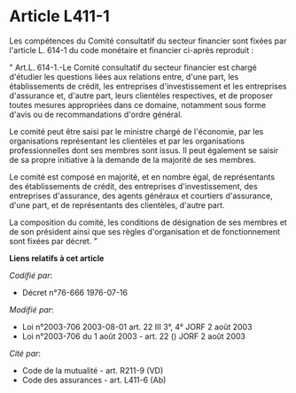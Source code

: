 # Article L411-1

Les compétences du Comité consultatif du secteur financier sont fixées par l'article L. 614-1 du code monétaire et financier
ci-après reproduit : 

" Art.L. 614-1.-Le Comité consultatif du secteur financier est chargé d'étudier les questions liées aux relations entre,
d'une part, les établissements de crédit, les entreprises d'investissement et les entreprises d'assurance et, d'autre part,
leurs clientèles respectives, et de proposer toutes mesures appropriées dans ce domaine, notamment sous forme d'avis ou de
recommandations d'ordre général. 

Le comité peut être saisi par le ministre chargé de l'économie, par les organisations représentant les clientèles et par les
organisations professionnelles dont ses membres sont issus. Il peut également se saisir de sa propre initiative à la demande
de la majorité de ses membres. 

Le comité est composé en majorité, et en nombre égal, de représentants des établissements de crédit, des entreprises
d'investissement, des entreprises d'assurance, des agents généraux et courtiers d'assurance, d'une part, et de représentants
des clientèles, d'autre part. 

La composition du comité, les conditions de désignation de ses membres et de son président ainsi que ses règles
d'organisation et de fonctionnement sont fixées par décret. "

**Liens relatifs à cet article**

_Codifié par_:

  - Décret n°76-666 1976-07-16

_Modifié par_:

  - Loi n°2003-706 2003-08-01 art. 22 III 3°, 4° JORF 2 août 2003
  - Loi n°2003-706 du 1 août 2003 - art. 22 () JORF 2 août 2003

_Cité par_:

  - Code de la mutualité - art. R211-9 (VD)
  - Code des assurances - art. L411-6 (Ab)
